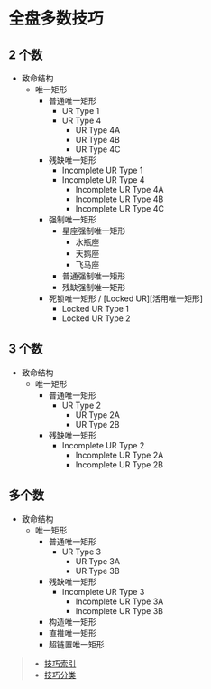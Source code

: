 # 全盘多数技巧

## 2 个数
- 致命结构
  - 唯一矩形
    - 普通唯一矩形
      - UR Type 1
      - UR Type 4
        - UR Type 4A
        - UR Type 4B
        - UR Type 4C
    - 残缺唯一矩形
      - Incomplete UR Type 1
      - Incomplete UR Type 4
        - Incomplete UR Type 4A
        - Incomplete UR Type 4B
        - Incomplete UR Type 4C
    - 强制唯一矩形
      - 星座强制唯一矩形
        - 水瓶座
        - 天鹅座
        - 飞马座
      - 普通强制唯一矩形
      - 残缺强制唯一矩形
    - 死锁唯一矩形 / [Locked UR][活用唯一矩形]
      - Locked UR Type 1
      - Locked UR Type 2

## 3 个数
- 致命结构
  - 唯一矩形
    - 普通唯一矩形
      - UR Type 2
        - UR Type 2A
        - UR Type 2B
    - 残缺唯一矩形
      - Incomplete UR Type 2
        - Incomplete UR Type 2A
        - Incomplete UR Type 2B

## 多个数
- 致命结构
  - 唯一矩形
    - 普通唯一矩形
      - UR Type 3
        - UR Type 3A
        - UR Type 3B
    - 残缺唯一矩形
      - Incomplete UR Type 3
        - Incomplete UR Type 3A
        - Incomplete UR Type 3B
    - 构造唯一矩形
    - 直推唯一矩形
    - 超链置唯一矩形

> - [技巧索引](../../../README.md)
> - [技巧分类](../../README.md)
